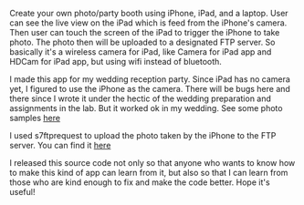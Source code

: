 Create your own photo/party booth using iPhone, iPad, and a laptop. User can see the live view on the iPad which is feed from the iPhone's camera. Then user can touch the screen of the iPad to trigger the iPhone to take photo. The photo then will be uploaded to a designated FTP server. So basically it's a wireless camera for iPad, like Camera for iPad app and HDCam for iPad app, but using wifi instead of bluetooth.

I made this app for my wedding reception party. Since iPad has no camera yet, I figured to use the iPhone as the camera. There will be bugs here and there since I wrote it under the hectic of the wedding preparation and assignments in the lab. But it worked ok in my wedding. See some photo samples [here](http://www.flickr.com/photos/nicnocquee/sets/72157625021158145/)

I used s7ftprequest to upload the photo taken by the iPhone to the FTP server. You can find it [here](http://code.google.com/p/s7ftprequest/)

I released this source code not only so that anyone who wants to know how to make this kind of app can learn from it, but also so that I can learn from those who are kind enough to fix and make the code better. Hope it's useful!
